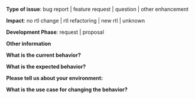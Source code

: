 <!-- choose all that apply -->
**Type of issue**: bug report | feature request | question | other enhancement

<!-- if the issue is NOT a question, fill out the following sections -->

<!-- choose one -->
**Impact**: no rtl change | rtl refactoring | new rtl | unknown

<!-- choose one -->
**Development Phase**: request | proposal

**Other information**
<!-- include detailed explanation, stacktraces, related issues, suggestions how to fix, links for us to have context -->

<!-- if the current behavior is a bug, please provide the following steps to reproduce the problem -->

**What is the current behavior?**

**What is the expected behavior?**

**Please tell us about your environment:**
<!--    (examples)
    - version: `git commit hash`
    - os: `Linux knight 4.4.0-92-generic #115-Ubuntu SMP Thu Aug 10 09:04:33 UTC 2017 x86_64 x86_64 x86_64 GNU/Linux`
    - build environment: `ucb-bar/chipyard` `git commit hash`
-->

**What is the use case for changing the behavior?**
